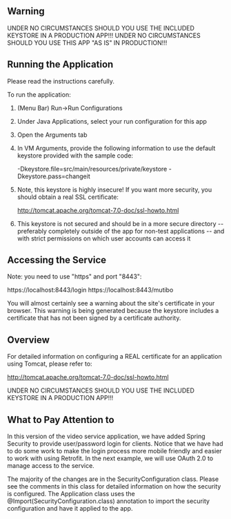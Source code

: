 ## Warning

UNDER NO CIRCUMSTANCES SHOULD YOU USE THE INCLUDED KEYSTORE IN A PRODUCTION APP!!!
UNDER NO CIRCUMSTANCES SHOULD YOU USE THIS APP "AS IS" IN PRODUCTION!!!

## Running the Application

Please read the instructions carefully.

To run the application:

1. (Menu Bar) Run->Run Configurations
2. Under Java Applications, select your run configuration for this app
3. Open the Arguments tab
4. In VM Arguments, provide the following information to use the
   default keystore provided with the sample code:

   -Dkeystore.file=src/main/resources/private/keystore -Dkeystore.pass=changeit

5. Note, this keystore is highly insecure! If you want more security, you 
   should obtain a real SSL certificate:

   http://tomcat.apache.org/tomcat-7.0-doc/ssl-howto.html
   
6. This keystore is not secured and should be in a more secure directory -- preferably
   completely outside of the app for non-test applications -- and with strict permissions
   on which user accounts can access it

## Accessing the Service

Note: you need to use "https" and port "8443":

https://localhost:8443/login
https://localhost:8443/mutibo

You will almost certainly see a warning about the site's certificate in your browser. This
warning is being generated because the keystore includes a certificate that has not been
signed by a certificate authority. 

## Overview

For detailed information on configuring a REAL certificate for an application
using Tomcat, please refer to:

http://tomcat.apache.org/tomcat-7.0-doc/ssl-howto.html

UNDER NO CIRCUMSTANCES SHOULD YOU USE THE INCLUDED KEYSTORE IN A PRODUCTION APP!!!

## What to Pay Attention to

In this version of the video service application, we have added Spring Security to provide
user/password login for clients. Notice that we have had to do some work to make the login
process more mobile friendly and easier to work with using Retrofit. In the next example,
we will use OAuth 2.0 to manage access to the service.

The majority of the changes are in the SecurityConfiguration class. Please see the comments
in this class for detailed information on how the security is configured. The Application
class uses the @Import(SecurityConfiguration.class) annotation to import the security
configuration and have it applied to the app.